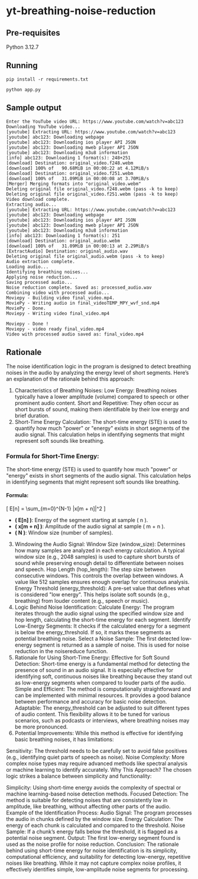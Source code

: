 # yt-breathing-noise-reduction

## Pre-requisites

Python 3.12.7

## Running

```
pip install -r requirements.txt

python app.py
```

## Sample output

```
Enter the YouTube video URL: https://www.youtube.com/watch?v=abc123
Downloading YouTube video...
[youtube] Extracting URL: https://www.youtube.com/watch?v=abc123
[youtube] abc123: Downloading webpage
[youtube] abc123: Downloading ios player API JSON
[youtube] abc123: Downloading mweb player API JSON
[youtube] abc123: Downloading m3u8 information
[info] abc123: Downloading 1 format(s): 248+251
[download] Destination: original_video.f248.webm
[download] 100% of   90.68MiB in 00:00:22 at 4.12MiB/s
[download] Destination: original_video.f251.webm
[download] 100% of   31.09MiB in 00:00:08 at 3.70MiB/s
[Merger] Merging formats into "original_video.webm"
Deleting original file original_video.f248.webm (pass -k to keep)
Deleting original file original_video.f251.webm (pass -k to keep)
Video download complete.
Extracting audio...
[youtube] Extracting URL: https://www.youtube.com/watch?v=abc123
[youtube] abc123: Downloading webpage
[youtube] abc123: Downloading ios player API JSON
[youtube] abc123: Downloading mweb player API JSON
[youtube] abc123: Downloading m3u8 information
[info] abc123: Downloading 1 format(s): 251
[download] Destination: original_audio.webm
[download] 100% of   31.09MiB in 00:00:13 at 2.29MiB/s
[ExtractAudio] Destination: original_audio.wav
Deleting original file original_audio.webm (pass -k to keep)
Audio extraction complete.
Loading audio...
Identifying breathing noises...
Applying noise reduction...
Saving processed audio...
Noise reduction complete. Saved as: processed_audio.wav
Combining video with processed audio...
Moviepy - Building video final_video.mp4.
MoviePy - Writing audio in final_videoTEMP_MPY_wvf_snd.mp4
MoviePy - Done.
Moviepy - Writing video final_video.mp4

Moviepy - Done !
Moviepy - video ready final_video.mp4
Video with processed audio saved as: final_video.mp4
```

## Rationale

The noise identification logic in the program is designed to detect breathing noises in the audio by analyzing the energy level of short segments. Here’s an explanation of the rationale behind this approach:

1. Characteristics of Breathing Noises:
Low Energy: Breathing noises typically have a lower amplitude (volume) compared to speech or other prominent audio content.
Short and Repetitive: They often occur as short bursts of sound, making them identifiable by their low energy and brief duration.
2. Short-Time Energy Calculation:
The short-time energy (STE) is used to quantify how much "power" or "energy" exists in short segments of the audio signal. This calculation helps in identifying segments that might represent soft sounds like breathing.

### Formula for Short-Time Energy:
The short-time energy (STE) is used to quantify how much "power" or "energy" exists in short segments of the audio signal. This calculation helps in identifying segments that might represent soft sounds like breathing.

#### Formula:
\[ E[n] = \sum_{m=0}^{N-1} |x[m + n]|^2 \]

- **\( E[n] \)**: Energy of the segment starting at sample \( n \).
- **\( x[m + n] \)**: Amplitude of the audio signal at sample \( m + n \).
- **\( N \)**: Window size (number of samples).

3. Windowing the Audio Signal:
Window Size (window_size): Determines how many samples are analyzed in each energy calculation. A typical window size (e.g., 2048 samples) is used to capture short bursts of sound while preserving enough detail to differentiate between noises and speech.
Hop Length (hop_length): The step size between consecutive windows. This controls the overlap between windows. A value like 512 samples ensures enough overlap for continuous analysis.
Energy Threshold (energy_threshold): A pre-set value that defines what is considered "low energy". This helps isolate soft sounds (e.g., breathing) from louder content (e.g., speech or music).
4. Logic Behind Noise Identification:
Calculate Energy: The program iterates through the audio signal using the specified window size and hop length, calculating the short-time energy for each segment.
Identify Low-Energy Segments: It checks if the calculated energy for a segment is below the energy_threshold. If so, it marks these segments as potential breathing noise.
Select a Noise Sample: The first detected low-energy segment is returned as a sample of noise. This is used for noise reduction in the noisereduce function.
5. Rationale for Using Short-Time Energy:
Effective for Soft Sound Detection: Short-time energy is a fundamental method for detecting the presence of sound in an audio signal. It is especially effective for identifying soft, continuous noises like breathing because they stand out as low-energy segments when compared to louder parts of the audio.
Simple and Efficient: The method is computationally straightforward and can be implemented with minimal resources. It provides a good balance between performance and accuracy for basic noise detection.
Adaptable: The energy_threshold can be adjusted to suit different types of audio content. This flexibility allows it to be tuned for various scenarios, such as podcasts or interviews, where breathing noises may be more pronounced.
6. Potential Improvements:
While this method is effective for identifying basic breathing noises, it has limitations:

Sensitivity: The threshold needs to be carefully set to avoid false positives (e.g., identifying quiet parts of speech as noise).
Noise Complexity: More complex noise types may require advanced methods like spectral analysis or machine learning to identify accurately.
Why This Approach?
The chosen logic strikes a balance between simplicity and functionality:

Simplicity: Using short-time energy avoids the complexity of spectral or machine learning-based noise detection methods.
Focused Detection: The method is suitable for detecting noises that are consistently low in amplitude, like breathing, without affecting other parts of the audio.
Example of the Identification Process:
Audio Signal: The program processes the audio in chunks defined by the window size.
Energy Calculation: The energy of each chunk is calculated and compared to the threshold.
Noise Sample: If a chunk’s energy falls below the threshold, it is flagged as a potential noise segment.
Output: The first low-energy segment found is used as the noise profile for noise reduction.
Conclusion:
The rationale behind using short-time energy for noise identification is its simplicity, computational efficiency, and suitability for detecting low-energy, repetitive noises like breathing. While it may not capture complex noise profiles, it effectively identifies simple, low-amplitude noise segments for processing.